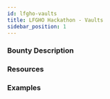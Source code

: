 ```yaml
---
id: lfgho-vaults
title: LFGHO Hackathon - Vaults
sidebar_position: 1
---
```


<h3>
    Bounty Description
</h3>

<h3>
    Resources
</h3>

<h3>
    Examples
</h3>
